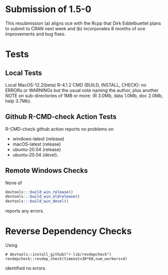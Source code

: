 # Submission of 1.5-0

This resubmission (a) aligns oce with the Rcpp that Dirk Eddelbuettel plans to
submit to CRAN next week and (b) incorporates 8 months of oce improvements and
bug fixes.

# Tests

## Local Tests

Local MacOS-12.2(beta) R-4.1.2 CMD (BUILD, INSTALL, CHECK): no ERRORs or
WARNINGs but the usual note naming the author, plus another NOTE on
sub-directories of 1MB or more: (R 3.0Mb, data 1.0Mb, doc 2.0Mb, help 3.7Mb).

## Github R-CMD-check Action Tests

R-CMD-check github action reports no problems on
* windows-latest (release)
* macOS-latest (release)
* ubuntu-20.04 (release)
* ubuntu-20.04 (devel).


## Remote Windows Checks

None of
```R
devtools:::build_win_release()
devtools:::build_win_oldrelease()
devtools:::build_win_devel()
```
reports any errors.

# Reverse Dependency Checks

Using
```
# devtools::install_github("r-lib/revdepcheck")
revdepcheck::revdep_check(timeout=30*60,num_workers=4)
```
identified no errors.

